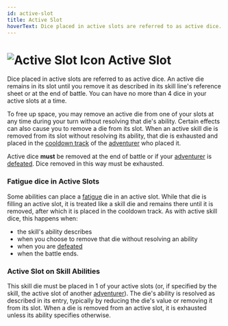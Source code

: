 ```yaml
---
id: active-slot
title: Active Slot
hoverText: Dice placed in active slots are referred to as active dice. An active die remains in its slot until you remove it as described in its skill line's reference sheet or at the end of battle.
---
```


# <img src="/icons/active-slot.svg" alt="Active Slot Icon" /> Active Slot

Dice placed in active slots are referred to as active dice. An active die remains in its slot until you remove it as described in its skill line's reference sheet or at the end of battle. You can have no more than 4 dice in your active slots at a time.

To free up space, you may remove an active die from one of your slots at any time during your turn without resolving that die's ability. Certain effects can also cause you to remove a die from its slot. When an active skill die is removed from its slot without resolving its ability, that die is exhausted and placed in the [cooldown track](/docs/glossary/cooldown-track) of the [adventurer](/docs/glossary/adventurer) who placed it.

Active dice **must** be removed at the end of battle or if your [adventurer](/docs/glossary/adventurer) is [defeated](/docs/glossary/defeated). Dice removed in this way must be exhausted.

### Fatigue dice in Active Slots

Some abilities can place a [fatigue](/docs/glossary/fatigue) die in an active slot. While that die is filling an active slot, it is treated like a skill die and remains there until it is removed, after which it is placed in the cooldown track. As with active skill dice, this happens when:

- the skill's ability describes
- when you choose to remove that die without resolving an ability
- when you are [defeated](/docs/glossary/defeated)
- when the battle ends.

### Active Slot on Skill Abilities

This skill die must be placed in 1 of your active slots (or, if specified by the skill, the active slot of another [adventurer](/docs/glossary/adventurer)). The die's ability is resolved as described in its entry, typically by reducing the die's value or removing it from its slot. When a die is removed from an active slot, it is exhausted unless its ability specifies otherwise.
